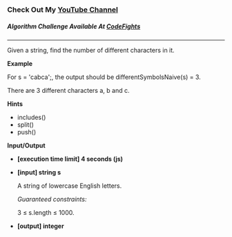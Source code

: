### Check Out My [YouTube Channel](https://www.YouTube.com/CodingTutorials360)

##### Algorithm Challenge Available At [CodeFights](https://codefights.com/arcade/intro/level-8/8N7p3MqzGQg5vFJfZ)

---

Given a string, find the number of different characters in it.

**Example**

For s = 'cabca';, the output should be
differentSymbolsNaive(s) = 3.

There are 3 different characters a, b and c.

**Hints**

- includes()
- split()
- push()

**Input/Output**

- **[execution time limit] 4 seconds (js)**
- **[input] string s**

  A string of lowercase English letters.

  _Guaranteed constraints:_

  3 ≤ s.length ≤ 1000.

- **[output] integer**
